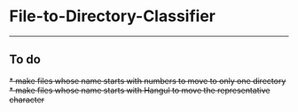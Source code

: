 # File-to-Directory-Classifier

---

## To do
<strike>* make files whose name starts with numbers to move to only one directory</strike>
<strike>* make files whose name starts with Hangul to move the representative character</strike>
